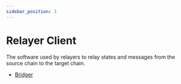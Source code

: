 ```yaml
---
sidebar_position: 3
---
```


# Relayer Client

The software used by relayers to relay states and messages from the source chain to the target chain.

* [Bridger](https://github.com/darwinia-network/bridger)

